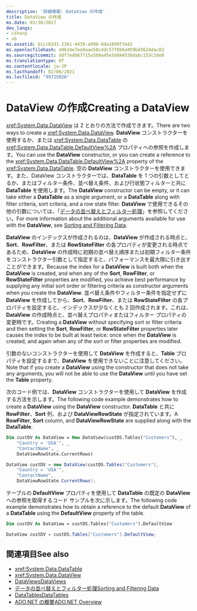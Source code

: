 ```yaml
---
description: '詳細情報: DataView の作成'
title: DataView の作成
ms.date: 03/30/2017
dev_langs:
- csharp
- vb
ms.assetid: b1cc02d1-23b1-4439-a998-0da1899f3442
ms.openlocfilehash: e9614e7ee9aae58c4dc57f856a959bd3624dac03
ms.sourcegitcommit: ddf7edb67715a5b9a45e3dd44536dabc153c1de0
ms.translationtype: HT
ms.contentlocale: ja-JP
ms.lasthandoff: 02/06/2021
ms.locfileid: "99725026"
---
```

# <a name="creating-a-dataview"></a><span data-ttu-id="e0559-103">DataView の作成</span><span class="sxs-lookup"><span data-stu-id="e0559-103">Creating a DataView</span></span>

<span data-ttu-id="e0559-104"><xref:System.Data.DataView> は 2 とおりの方法で作成できます。</span><span class="sxs-lookup"><span data-stu-id="e0559-104">There are two ways to create a <xref:System.Data.DataView>.</span></span> <span data-ttu-id="e0559-105">**DataView** コンストラクターを使用するか、または <xref:System.Data.DataTable> の <xref:System.Data.DataTable.DefaultView%2A> プロパティへの参照を作成します。</span><span class="sxs-lookup"><span data-stu-id="e0559-105">You can use the **DataView** constructor, or you can create a reference to the <xref:System.Data.DataTable.DefaultView%2A> property of the <xref:System.Data.DataTable>.</span></span> <span data-ttu-id="e0559-106">空の **DataView** コンストラクターを使用できます。また、DataView コンストラクターでは、**DataTable** を 1 つの引数としてとるか、またはフィルター条件、並べ替え条件、および行状態フィルターと共に **DataTable** を使用します。</span><span class="sxs-lookup"><span data-stu-id="e0559-106">The **DataView** constructor can be empty, or it can take either a **DataTable** as a single argument, or a **DataTable** along with filter criteria, sort criteria, and a row state filter.</span></span> <span data-ttu-id="e0559-107">**DataView** で使用できるその他の引数については、「[データの並べ替えとフィルター処理](sorting-and-filtering-data.md)」を参照してください。</span><span class="sxs-lookup"><span data-stu-id="e0559-107">For more information about the additional arguments available for use with the **DataView**, see [Sorting and Filtering Data](sorting-and-filtering-data.md).</span></span>  
  
 <span data-ttu-id="e0559-108">**DataView** のインデックスが作成されるのは、**DataView** が作成される時点と、**Sort**、**RowFilter**、または **RowStateFilter** の各プロパティが変更される時点であるため、**DataView** の作成時に初期の並べ替え順序または初期フィルター条件をコンストラクター引数として指定すると、パフォーマンスを最大限に引き出すことができます。</span><span class="sxs-lookup"><span data-stu-id="e0559-108">Because the index for a **DataView** is built both when the **DataView** is created, and when any of the **Sort**, **RowFilter**, or **RowStateFilter** properties are modified, you achieve best performance by supplying any initial sort order or filtering criteria as constructor arguments when you create the **DataView**.</span></span> <span data-ttu-id="e0559-109">並べ替え条件やフィルター条件を指定せずに **DataView** を作成してから、**Sort**、**RowFilter**、または **RowStateFilter** の各プロパティを設定すると、インデックスが少なくとも 2 回作成されます。これは、**DataView** の作成時点と、並べ替えプロパティまたはフィルター プロパティの変更時です。</span><span class="sxs-lookup"><span data-stu-id="e0559-109">Creating a **DataView** without specifying sort or filter criteria and then setting the **Sort**, **RowFilter**, or **RowStateFilter** properties later causes the index to be built at least twice: once when the **DataView** is created, and again when any of the sort or filter properties are modified.</span></span>  
  
 <span data-ttu-id="e0559-110">引数のないコンストラクターを使用して **DataView** を作成すると、**Table** プロパティを設定するまで、**DataView** を使用できないことに注意してください。</span><span class="sxs-lookup"><span data-stu-id="e0559-110">Note that if you create a **DataView** using the constructor that does not take any arguments, you will not be able to use the **DataView** until you have set the **Table** property.</span></span>  
  
 <span data-ttu-id="e0559-111">次のコード例では、**DataView** コンストラクターを使用して **DataView** を作成する方法を示します。</span><span class="sxs-lookup"><span data-stu-id="e0559-111">The following code example demonstrates how to create a **DataView** using the **DataView** constructor.</span></span> <span data-ttu-id="e0559-112">**DataTable** と共に **RowFilter**、**Sort** 列、および **DataViewRowState** が指定されています。</span><span class="sxs-lookup"><span data-stu-id="e0559-112">A **RowFilter**, **Sort** column, and **DataViewRowState** are supplied along with the **DataTable**.</span></span>  
  
```vb  
Dim custDV As DataView = New DataView(custDS.Tables("Customers"), _  
    "Country = 'USA'", _  
    "ContactName", _  
    DataViewRowState.CurrentRows)  
```  
  
```csharp  
DataView custDV = new DataView(custDS.Tables["Customers"],
    "Country = 'USA'",
    "ContactName",
    DataViewRowState.CurrentRows);  
```  
  
 <span data-ttu-id="e0559-113">テーブルの **DefaultView** プロパティを使用して **DataTable** の既定の **DataView** への参照を取得するコード サンプルを次に示します。</span><span class="sxs-lookup"><span data-stu-id="e0559-113">The following code example demonstrates how to obtain a reference to the default **DataView** of a **DataTable** using the **DefaultView** property of the table.</span></span>  
  
```vb  
Dim custDV As DataView = custDS.Tables("Customers").DefaultView  
```  
  
```csharp  
DataView custDV = custDS.Tables["Customers"].DefaultView;  
```  
  
## <a name="see-also"></a><span data-ttu-id="e0559-114">関連項目</span><span class="sxs-lookup"><span data-stu-id="e0559-114">See also</span></span>

- <xref:System.Data.DataTable>
- <xref:System.Data.DataView>
- [<span data-ttu-id="e0559-115">DataViews</span><span class="sxs-lookup"><span data-stu-id="e0559-115">DataViews</span></span>](dataviews.md)
- [<span data-ttu-id="e0559-116">データの並べ替えとフィルター処理</span><span class="sxs-lookup"><span data-stu-id="e0559-116">Sorting and Filtering Data</span></span>](sorting-and-filtering-data.md)
- [<span data-ttu-id="e0559-117">DataTables</span><span class="sxs-lookup"><span data-stu-id="e0559-117">DataTables</span></span>](datatables.md)
- [<span data-ttu-id="e0559-118">ADO.NET の概要</span><span class="sxs-lookup"><span data-stu-id="e0559-118">ADO.NET Overview</span></span>](../ado-net-overview.md)
